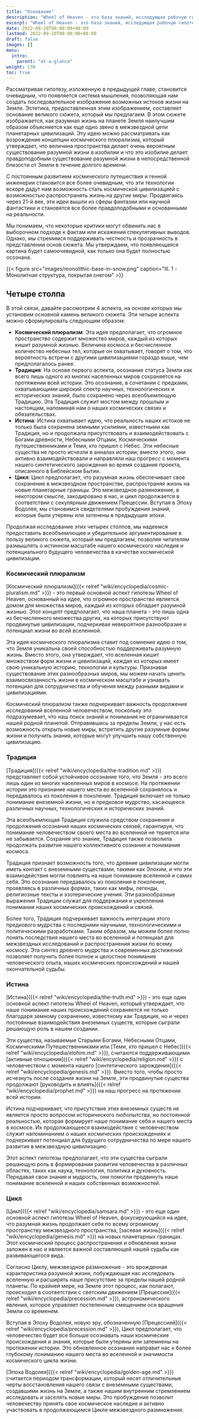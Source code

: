 ```yaml
---
title: "Основание"
description: "Wheel of Heaven - это база знаний, исследующая рабочую гипотезу о том, что жизнь на Земле была разумно создана инопланетной цивилизацией, так называемыми Элохимами."
excerpt: "Wheel of Heaven - это база знаний, исследующая рабочую гипотезу о том, что жизнь на Земле была разумно создана инопланетной цивилизацией, так называемыми Элохимами."
date: 2022-09-20T00:00:00+00:00
lastmod: 2022-09-20T00:00:00+00:00
draft: false
images: []
menu:
  intro:
    parent: "at-a-glance"
weight: 130
toc: true
---
```


Рассматривая гипотезу, изложенную в предыдущей главе, становится очевидным, что появляется система мышления, позволяющая нам создать последовательное изображение возможных истоков жизни на Земле. Эстетика, предоставленная этим изображением, составляет основание великого сюжета, который мы предлагаем. В этом сюжете изображается, как разумная жизнь на планете Земля наилучшим образом объясняется как еще одно звено в межзвездной цепи планетарных цивилизаций. Эту идею можно рассматривать как возрождение концепции космического плюрализма, который утверждает, что величина пространства делает очень вероятным существование разумной жизни в изобилии и что это изобилие делает правдоподобным существование разумной жизни в непосредственной близости от Земли в течение долгого времени.

С постоянным развитием космического путешествия и генной инженерии становится все более очевидным, что эти технологии вскоре дадут нам возможность стать космической цивилизацией с возможностью распространять жизнь на другие миры. Продвигаясь через 21-й век, эти идеи вышли из сферы фантазии или научной фантастики и становятся все более правдоподобными и основанными на реальности.

Мы понимаем, что некоторые критики могут обвинить нас в выборочном подходе к фактам или искажении спекулятивных выводов. Однако, мы стремимся поддерживать честность и прозрачность в представлении основ сюжета. Мы утверждаем, что появляющаяся картина будет самоочевидной, как только она будет полностью осознана.

{{< figure src="images/monolithic-base-in-snow.png" caption="Ill. 1 - Монолитная структура, покрытая снегом" >}}

## Четыре столпа

В этой связи, давайте рассмотрим 4 аспекта, на основе которых мы установим основной камень великого сюжета. Эти четыре аспекта можно сформулировать следующим образом:

- **Космический плюрализм**: Эта идея предполагает, что огромное пространство содержит множество миров, каждый из которых кишит разумной жизнью. Величина космоса и бесчисленное количество небесных тел, которые он охватывает, говорят о том, что вероятность встречи с другими цивилизациями гораздо выше, чем предполагалось ранее.
- **Традиция**: На основе первого аспекта, осознание статуса Земли как всего лишь одного из многих населенных миров сохраняется на протяжении всей истории. Это осознание, в сочетании с предками, охватывающими широкий спектр научных, технологических и исторических знаний, было сохранено через всеобъемлющую Традицию. Эта Традиция служит мостом между прошлым и настоящим, напоминая нам о наших космических связях и обязательствах.
- **Истина**: Истина охватывает идею, что реальность наших истоков не только была сохранена земными усилиями, известными как Традиция, но и продолжала присутствовать и взаимодействовать с Богами древности, Небесными Отцами, Космическими путешественниками и Теми, кто пришел с Небес. Эти небесные существа не просто исчезли в анналах истории; вместо этого, они активно взаимодействовали и направляли наш прогресс с момента нашего синтетического зарождения во время создания проекта, описанного в Библейском Бытии.
- **Цикл**: Цикл предполагает, что разумная жизнь обеспечивает свое сохранение в межзвездном пространстве, распространяя жизнь на новые планетарные границы. Это межзвездное размножение, в некотором смысле, закодировано в нас, и цикл продолжается в соответствии с секулярным движением Прецессии. Вступая в Эпоху Водолея, мы становимся свидетелями пробуждения знаний, которые были утеряны или затенены в предыдущие эпохи.

Продолжая исследование этих четырех столпов, мы надеемся предоставить всеобъемлющее и убедительное аргументирование в пользу великого сюжета, который мы предлагаем, позволяя читателям размышлять о истинном масштабе нашего космического наследия и потенциального будущего человечества в качестве космической цивилизации.

### Космический плюрализм

[Космический плюрализм]({{< relref "wiki/encyclopedia/cosmic-pluralism.md" >}}) - это первый основной аспект гипотезы Wheel of Heaven, основанный на идее, что огромное пространство является домом для множества миров, каждый из которых обладает разумной жизнью. Этот концепт предполагает, что наша планета - это лишь одна из бесчисленного множества других, на которых присутствуют продвинутые цивилизации, подчеркивая невероятное разнообразие и потенциал жизни во всей вселенной.

Эта идея космического плюрализма ставит под сомнение идею о том, что Земля уникальна своей способностью поддерживать разумную жизнь. Вместо этого, она утверждает, что вселенная кишит множеством форм жизни и цивилизаций, каждая из которых имеет свою уникальную историю, технологии и культуры. Признавая существование этих разнообразных миров, мы можем начать ценить взаимосвязанность жизни в космическом масштабе и узнавать потенциал для сотрудничества и обучения между разными видами и цивилизациями.

Космический плюрализм также подчеркивает важность продолжения исследований вселенной человечеством, поскольку это подразумевает, что наш поиск знаний и понимания не ограничивается нашей родной планетой. Отправившись за пределы Земли, у нас есть возможность открыть новые миры, встретить другие разумные формы жизни и получить знания, которые могут улучшить нашу собственную цивилизацию.

### Традиция

[Традиция]({{< relref "wiki/encyclopedia/the-tradition.md" >}}) представляет собой устойчивое осознание того, что Земля - это всего лишь один из многих населенных миров в космосе. На протяжении истории это признание нашего места во вселенной сохранялось и передавалось из поколения в поколение. Традиция включает не только понимание внеземной жизни, но и предковое мудрство, касающееся различных научных, технологических и исторических знаний.

Эта всеобъемлющая Традиция служила средством сохранения и продолжения осознания наших космических связей, гарантируя, что понимание человечеством своего места во вселенной не теряется или не забывается. Сохраняя это знание, Традиция также позволила продолжать развитие нашего коллективного сознания и понимания космоса.

Традиция признает возможность того, что древние цивилизации могли иметь контакт с внеземными существами, такими как Элохим, и что эти взаимодействия могли повлиять на наше понимание вселенной и самих себя. Это осознание передавалось из поколения в поколение, проявляясь в различных формах, таких как мифы, легенды, религиозные тексты и эзотерические учения. Эти разнообразные выражения Традиции служат для поддержания и укрепления понимания наших космических происхождений и связей.

Более того, Традиция подчеркивает важность интеграции этого предкового мудрства с последними научными, технологическими и политическими разработками. Таким образом, мы можем более полно понять последствия нашего места во вселенной и потенциал для межзвездных исследований и распространения жизни по всему космосу. Эта синтез древнего мудрства и современных достижений позволяет получить более полное и целостное понимание человеческого опыта, наших космических происхождений и нашей окончательной судьбы.

### Истина

[Истина]({{< relref "wiki/encyclopedia/the-truth.md" >}}) - это еще один основной аспект гипотезы Wheel of Heaven, который утверждает, что наше понимание наших происхождений сохраняется не только благодаря земному сохранению, известному как Традиция, но и через постоянные взаимодействия внеземных существ, которые сыграли решающую роль в нашем создании.

Эти существа, называемые Старыми Богами, Небесными Отцами, Космическими Путешественниками или [Теми, кто пришел с Небес]({{< relref "wiki/encyclopedia/elohim.md" >}}), считаются поддерживающими [активные отношения]({{< relref "wiki/encyclopedia/religion.md" >}}) с человечеством с момента нашего [синтетического зарождения]({{< relref "wiki/encyclopedia/genesis.md" >}}). Вместо того, чтобы просто исчезнуть после создания жизни на Земле, эти продвинутые существа продолжают [руководить и влиять]({{< relref "wiki/encyclopedia/prophet.md" >}}) на наш прогресс на протяжении всей истории.

Истина подчеркивает, что присутствие этих внеземных существ не является просто вопросом исторического любопытства, но постоянной реальностью, которая формирует наше понимание себя и нашего места в космосе. Их продолжающееся взаимодействие с человечеством служит напоминанием о наших космических происхождениях и подчеркивает потенциал для будущего сотрудничества по мере нашего развития в межзвездную цивилизацию.

Этот аспект гипотезы предполагает, что эти существа сыграли решающую роль в формировании развития человечества в различных областях, таких как наука, технология, политика и духовность. Передавая свои знания и мудрость, они помогли продвинуть наше понимание вселенной и наших собственных возможностей.

### Цикл

[Цикл]({{< relref "wiki/encyclopedia/samsara.md" >}}) - это еще один основной аспект гипотезы Wheel of Heaven, фокусирующийся на идее, что разумная жизнь продолжает себя по всему огромному пространству межзвездного пространства, [засевая жизнь]({{< relref "wiki/encyclopedia/genesis.md" >}}) на новых планетарных границах. Этот космический процесс распространения и обновления жизни заложен в нас и является важной составляющей нашей судьбы как развивающегося вида.

Согласно Циклу, межзвездное размножение - это врожденная характеристика разумной жизни, побуждающая нас исследовать вселенную и расширять наше присутствие за пределы нашей родной планеты. По крайней мере, на Земле этот процесс, как полагают, происходил в соответствии с светским движением [Прецессии]({{< relref "wiki/encyclopedia/precession.md" >}}), астрономического явления, которое управляет постепенным смещением оси вращения Земли со временем.

Вступая в Эпоху Водолея, новую эру, обозначенную [Прецессией]({{< relref "wiki/encyclopedia/precession.md"  >}}), Цикл предполагает, что человечество будет все больше осознавать наши космические происхождения и знания, которые были утеряны или затемнены на протяжении истории. Это обновленное осознание направит нас к более глубокому пониманию нашего места во вселенной и значимости космического цикла жизни.

[Эпоха Водолея]({{< relref "wiki/encyclopedia/golden-age.md" >}}) считается периодом трансформации, который несет отличительные черты восстановления нашего связи с внеземными существами, создавшими жизнь на Земле, а также нашим внутренним стремлением исследовать и заселять новые миры. Это пробуждение позволит человечеству принять свое космическое наследие и активно участвовать в продолжающемся Цикле межзвездного размножения.
